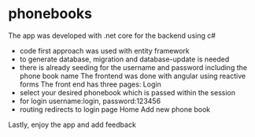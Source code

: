 # phonebooks
The app was developed with .net core for the backend using c#
- code first approach was used with entity framework
- to generate database, migration and database-update is needed
- there is already seeding for the username and password including the phone book name
The frontend was done with angular using reactive forms
The front end has three pages:
Login
- select your desired phonebook which is passed within the session
- for login username:login, password:123456
- routing redirects to login page
Home
 Add new phone book

 Lastly, enjoy the app and add feedback
